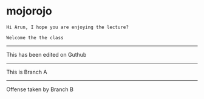 # mojorojo
 
	Hi Arun, I hope you are enjoying the lecture?

	Welcome the the class

 ---

 This has been edited on Guthub

 ---

This is Branch A

---

Offense taken by Branch B